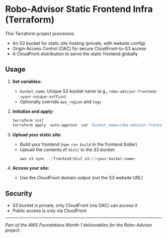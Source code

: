 # Robo-Advisor Static Frontend Infra (Terraform)

This Terraform project provisions:
- An S3 bucket for static site hosting (private, with website config)
- Origin Access Control (OAC) for secure CloudFront-to-S3 access
- A CloudFront distribution to serve the static frontend globally

## Usage

1. **Set variables:**
   - `bucket_name`: Unique S3 bucket name (e.g., `robo-advisor-frontend-<your-unique-suffix>`)
   - Optionally override `aws_region` and `tags`

2. **Initialize and apply:**
   ```powershell
   terraform init
   terraform apply -auto-approve -var "bucket_name=robo-advisor-frontend-<your-unique-suffix>"
   ```

3. **Upload your static site:**
   - Build your frontend (`npm run build` in the frontend folder)
   - Upload the contents of `dist/` to the S3 bucket:
     ```powershell
     aws s3 sync ../frontend/dist s3://<your-bucket-name>
     ```

4. **Access your site:**
   - Use the CloudFront domain output (not the S3 website URL)

## Security
- S3 bucket is private; only CloudFront (via OAC) can access it
- Public access is only via CloudFront

---
*Part of the AWS Foundations Month 1 deliverables for the Robo-Advisor project.*
